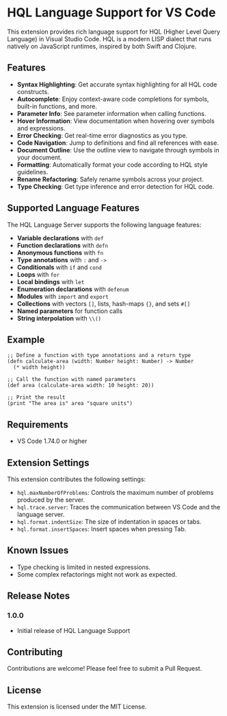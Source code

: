 # HQL Language Support for VS Code

This extension provides rich language support for HQL (Higher Level Query Language) in Visual Studio Code. HQL is a modern LISP dialect that runs natively on JavaScript runtimes, inspired by both Swift and Clojure.

## Features

- **Syntax Highlighting**: Get accurate syntax highlighting for all HQL code constructs.
- **Autocomplete**: Enjoy context-aware code completions for symbols, built-in functions, and more.
- **Parameter Info**: See parameter information when calling functions.
- **Hover Information**: View documentation when hovering over symbols and expressions.
- **Error Checking**: Get real-time error diagnostics as you type.
- **Code Navigation**: Jump to definitions and find all references with ease.
- **Document Outline**: Use the outline view to navigate through symbols in your document.
- **Formatting**: Automatically format your code according to HQL style guidelines.
- **Rename Refactoring**: Safely rename symbols across your project.
- **Type Checking**: Get type inference and error detection for HQL code.

## Supported Language Features

The HQL Language Server supports the following language features:

- **Variable declarations** with `def`
- **Function declarations** with `defn`
- **Anonymous functions** with `fn`
- **Type annotations** with `:` and `->`
- **Conditionals** with `if` and `cond`
- **Loops** with `for`
- **Local bindings** with `let`
- **Enumeration declarations** with `defenum`
- **Modules** with `import` and `export`
- **Collections** with vectors `[]`, lists, hash-maps `{}`, and sets `#[]`
- **Named parameters** for function calls
- **String interpolation** with `\\()`

## Example

```hql
;; Define a function with type annotations and a return type
(defn calculate-area (width: Number height: Number) -> Number
  (* width height))

;; Call the function with named parameters
(def area (calculate-area width: 10 height: 20))

;; Print the result
(print "The area is" area "square units")
```

## Requirements

- VS Code 1.74.0 or higher

## Extension Settings

This extension contributes the following settings:

* `hql.maxNumberOfProblems`: Controls the maximum number of problems produced by the server.
* `hql.trace.server`: Traces the communication between VS Code and the language server.
* `hql.format.indentSize`: The size of indentation in spaces or tabs.
* `hql.format.insertSpaces`: Insert spaces when pressing Tab.

## Known Issues

- Type checking is limited in nested expressions.
- Some complex refactorings might not work as expected.

## Release Notes

### 1.0.0

- Initial release of HQL Language Support

## Contributing

Contributions are welcome! Please feel free to submit a Pull Request.

## License

This extension is licensed under the MIT License.